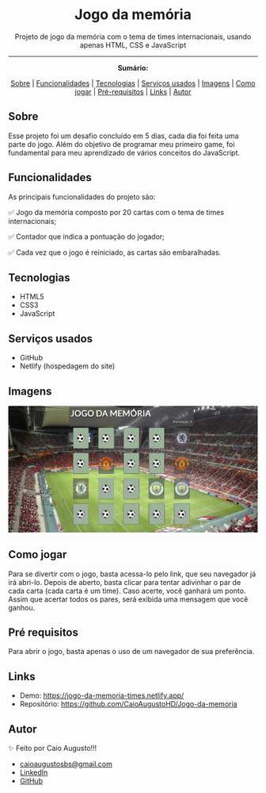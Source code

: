 <h1 align="center">Jogo da memória</h1>
<p align="center">Projeto de jogo da memória com o tema de times internacionais, usando apenas HTML, CSS e JavaScript</p>

---

**<p align="center">Sumário:</p>**
<p align="center">
<a href="#sobre">Sobre</a> |
<a href="#funcionalidades">Funcionalidades</a> |
<a href="#tecnologias">Tecnologias</a> |
<a href="#serviços-usados">Serviços usados</a> |
<a href="#imagens">Imagens</a> |
<a href="#como-jogar">Como jogar</a> |
<a href="#pré-requisitos">Pré-requisitos</a> |
<a href="#links">Links</a> |
<a href="#autor">Autor</a></p>



## Sobre
Esse projeto foi um desafio concluído em 5 dias, cada dia foi feita uma parte do jogo. Além do objetivo de programar meu primeiro game, foi fundamental para meu aprendizado de vários conceitos do JavaScript.


## Funcionalidades
As principais funcionalidades do projeto são:

✅ Jogo da memória composto por 20 cartas com o tema de times internacionais;

✅ Contador que indica a pontuação do jogador;

✅ Cada vez que o jogo é reiniciado, as cartas são embaralhadas.


## Tecnologias
* HTML5
* CSS3
* JavaScript


## Serviços usados
* GitHub
* Netlify (hospedagem do site)


## Imagens
<img src="img/capturatela.png" alt="captura de tela do jogo">


## Como jogar
Para se divertir com o jogo, basta acessa-lo pelo link, que seu navegador já irá abri-lo. Depois de aberto, basta clicar para tentar adivinhar o par de cada carta (cada carta é um time). Caso acerte, você ganhará um ponto. Assim que acertar todos os pares, será exibida uma mensagem que você ganhou.


## Pré requisitos
Para abrir o jogo, basta apenas o uso de um navegador de sua preferência.


## Links
* Demo: https://jogo-da-memoria-times.netlify.app/
* Repositório: https://github.com/CaioAugustoHD/Jogo-da-memoria


## Autor
✨ Feito por Caio Augusto!!!

* caioaugustosbs@gmail.com
* <a href="https://www.linkedin.com/in/caio-augusto-cap/" target=”_blank”>LinkedIn</a>
* <a href="https://github.com/CaioAugustoHD" target=”_blank”>GitHub</a>
